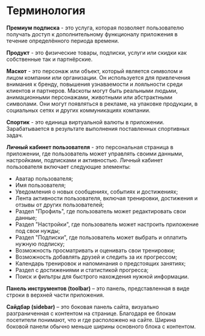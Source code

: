 # Терминология

**<span id="premium_subscription">Премиум подписка</span>** - это услуга, которая позволяет пользователю получать доступ к дополнительному функционалу приложения в течение определённого периода времени.

**<span id="product">Продукт</span>** - это физические товары, подписки, услуги или скидки как собственные так и партнёрские.

**<span id="maskot">Маскот</span>** - это персонаж или объект, который является символом и лицом компании или организации. Он используется для привлечения внимания к бренду, повышения узнаваемости и лояльности среди клиентов и партнеров. Маскоты могут быть реальными людьми, анимационными персонажами, животными или абстрактными символами. Они могут появляться в рекламе, на упаковке продукции, в социальных сетях и других коммуникациях компании.

**<span id="sportick">Спортик</span>** - это единица виртуальной валюты в приложении. Зарабатывается в результате выполнения поставленных спортивных задач.

**<span id="user_lk">Личный кабинет пользователя</span>** - это персональная страница в приложении, где пользователь может управлять своими данными, настройками, подписками и активностью. Личный кабинет пользователя включает следующие элементы:

- Аватар пользователя;
- Имя пользователя;
- Уведомления о новых сообщениях, событиях и достижениях;
- Лента активности пользователя, включая тренировки, достижения и отзывы от других пользователей;
- Раздел "Профиль", где пользователь может редактировать свои данные;
- Раздел "Настройки", где пользователь может настроить приложение под свои нужды;
- Раздел "Подписки", где пользователь может выбрать и оплатить нужную подписку;
- Возможность просматривать и оценивать свои тренировки;
- Возможность добавлять друзей и следить за их прогрессом;
- Календарь тренировок и напоминания о предстоящих занятиях;
- Раздел с достижениями и статистикой прогресса;
- Поиск и фильтры для быстрого нахождения нужной информации.

**<span id="toolbar">Панель инструментов (toolbar)</span>** – это панель, представленная в виде строки в верхней части приложения.

**<span id="sidebar">Сайдбар (sidebar)</span>** – это боковая панель сайта, визуально разграниченная с контентом на странице. Благодаря ее блокам посетители понимают, что и где расположено на сайте. Ширина боковой панели обычно меньше ширины основного блока с контентом.
